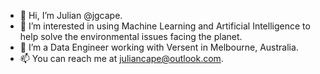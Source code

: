 - 👋 Hi, I’m Julian @jgcape.
- 👀 I’m interested in using Machine Learning and Artificial Intelligence to help solve the environmental issues facing the planet.
- 🌱 I’m a Data Engineer working with Versent in Melbourne, Australia.
- 📫 You can reach me at juliancape@outlook.com.

<!---
jgcape/jgcape is a ✨ special ✨ repository because its `README.md` (this file) appears on your GitHub profile.
You can click the Preview link to take a look at your changes.
--->

